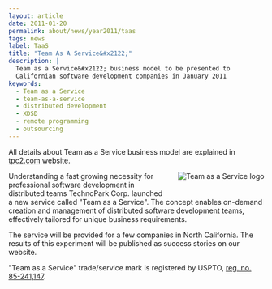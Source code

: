 ```yaml
---
layout: article
date: 2011-01-20
permalink: about/news/year2011/taas
tags: news
label: TaaS
title: "Team As A Service&#x2122;"
description: |
  Team as a Service&#x2122; business model to be presented to
  Californian software development companies in January 2011
keywords:
  - Team as a Service
  - team-as-a-service
  - distributed development
  - XDSD
  - remote programming
  - outsourcing
---
```


All details about Team as a Service business model are explained in [tpc2.com](http://www.tpc2.com/) website.

<a href="http://www.tpc2.com">
  <img src="//img.technoparkcorp.com/news/2011/taas.png"
    alt="Team as a Service logo"
    style="float:right; margin-left: 2em; margin-bottom: 2em;"/>
</a>

Understanding a fast growing necessity for professional software development in distributed teams
TechnoPark Corp. launched a new service called "Team as a Service". The concept enables on-demand creation and
management of distributed software development teams, effectively tailored for unique business requirements.

The service will be provided for a few companies in North California. The results of this experiment
will be published as success stories on our website.

"Team as a Service" trade/service mark is registered by USPTO,
<a href="http://tmsearch.uspto.gov/bin/showfield?f=doc&amp;state=4803:gr7hap.2.3">reg. no. 85-241,147</a>.
